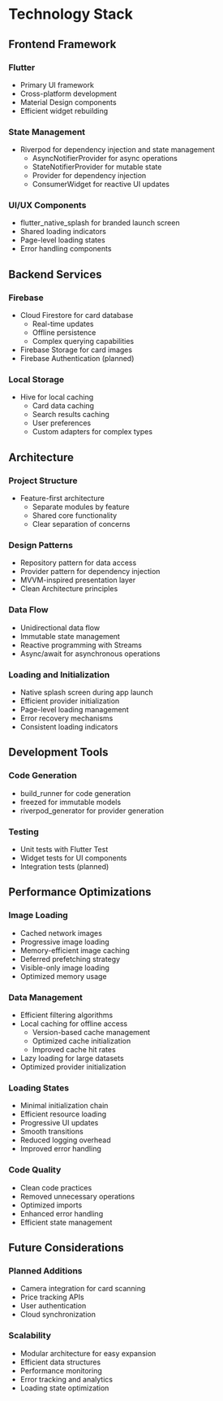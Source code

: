 # Technology Stack

## Frontend Framework

### Flutter

- Primary UI framework
- Cross-platform development
- Material Design components
- Efficient widget rebuilding

### State Management

- Riverpod for dependency injection and state management
  - AsyncNotifierProvider for async operations
  - StateNotifierProvider for mutable state
  - Provider for dependency injection
  - ConsumerWidget for reactive UI updates

### UI/UX Components

- flutter_native_splash for branded launch screen
- Shared loading indicators
- Page-level loading states
- Error handling components

## Backend Services

### Firebase

- Cloud Firestore for card database
  - Real-time updates
  - Offline persistence
  - Complex querying capabilities
- Firebase Storage for card images
- Firebase Authentication (planned)

### Local Storage

- Hive for local caching
  - Card data caching
  - Search results caching
  - User preferences
  - Custom adapters for complex types

## Architecture

### Project Structure

- Feature-first architecture
  - Separate modules by feature
  - Shared core functionality
  - Clear separation of concerns

### Design Patterns

- Repository pattern for data access
- Provider pattern for dependency injection
- MVVM-inspired presentation layer
- Clean Architecture principles

### Data Flow

- Unidirectional data flow
- Immutable state management
- Reactive programming with Streams
- Async/await for asynchronous operations

### Loading and Initialization

- Native splash screen during app launch
- Efficient provider initialization
- Page-level loading management
- Error recovery mechanisms
- Consistent loading indicators

## Development Tools

### Code Generation

- build_runner for code generation
- freezed for immutable models
- riverpod_generator for provider generation

### Testing

- Unit tests with Flutter Test
- Widget tests for UI components
- Integration tests (planned)

## Performance Optimizations

### Image Loading

- Cached network images
- Progressive image loading
- Memory-efficient image caching
- Deferred prefetching strategy
- Visible-only image loading
- Optimized memory usage

### Data Management

- Efficient filtering algorithms
- Local caching for offline access
  - Version-based cache management
  - Optimized cache initialization
  - Improved cache hit rates
- Lazy loading for large datasets
- Optimized provider initialization

### Loading States

- Minimal initialization chain
- Efficient resource loading
- Progressive UI updates
- Smooth transitions
- Reduced logging overhead
- Improved error handling

### Code Quality

- Clean code practices
- Removed unnecessary operations
- Optimized imports
- Enhanced error handling
- Efficient state management

## Future Considerations

### Planned Additions

- Camera integration for card scanning
- Price tracking APIs
- User authentication
- Cloud synchronization

### Scalability

- Modular architecture for easy expansion
- Efficient data structures
- Performance monitoring
- Error tracking and analytics
- Loading state optimization
